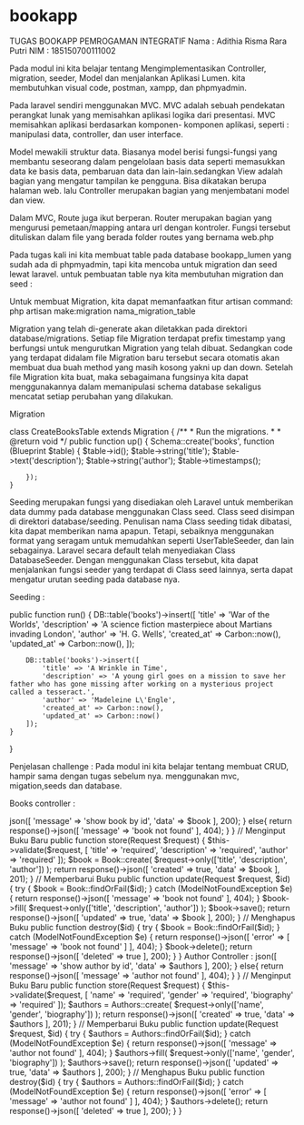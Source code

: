 # bookapp
TUGAS BOOKAPP PEMROGAMAN INTEGRATIF
Nama : Adithia Risma Rara Putri
NIM : 185150700111002

Pada modul ini kita belajar tentang Mengimplementasikan Controller, migration, seeder, Model dan menjalankan Aplikasi Lumen.
kita membutuhkan visual code, postman, xampp, dan phpmyadmin.


Pada laravel sendiri menggunakan MVC. MVC adalah sebuah pendekatan perangkat lunak yang memisahkan aplikasi logika dari presentasi. MVC memisahkan aplikasi berdasarkan komponen- komponen aplikasi, seperti : manipulasi data, controller, dan user interface.

Model mewakili struktur data. Biasanya model berisi fungsi-fungsi yang membantu seseorang dalam pengelolaan basis data seperti memasukkan data ke basis data, pembaruan data dan lain-lain.sedangkan View adalah bagian yang mengatur tampilan ke pengguna. Bisa dikatakan berupa halaman web. lalu Controller merupakan bagian yang menjembatani model dan view.

Dalam MVC, Route juga ikut berperan. Router merupakan bagian yang mengurusi pemetaan/mapping antara url dengan kontroler. Fungsi tersebut dituliskan dalam file yang berada folder routes yang bernama web.php

Pada tugas kali ini kita membuat table pada database bookapp_lumen yang sudah ada di phpmyadmin, tapi kita mencoba untuk migration dan seed lewat laravel. 
untuk pembuatan table nya kita membutuhan migration dan seed :

Untuk membuat Migration, kita dapat memanfaatkan fitur artisan command:
php artisan make:migration nama_migration_table

Migration yang telah di-generate akan diletakkan pada direktori database/migrations. Setiap file Migration terdapat prefix timestamp yang berfungsi untuk mengurutkan Migration yang telah dibuat. Sedangkan code yang terdapat didalam file Migration baru tersebut secara otomatis akan membuat dua buah method yang masih kosong yakni up dan down. Setelah file Migration kita buat, maka sebagaimana fungsinya kita dapat menggunakannya dalam memanipulasi schema database sekaligus mencatat setiap perubahan yang dilakukan. 

Migration

class CreateBooksTable extends Migration
{
    /**
     * Run the migrations.
     *
     * @return void
     */
    public function up()
    {
        Schema::create('books', function (Blueprint $table) {
            $table->id();
            $table->string('title');
            $table->text('description');
            $table->string('author');
            $table->timestamps();
    
        });
    }

Seeding merupakan fungsi yang disediakan oleh Laravel untuk memberikan data dummy pada database menggunakan Class seed. Class seed disimpan di direktori database/seeding. Penulisan nama Class seeding tidak dibatasi, kita dapat memberikan nama apapun. Tetapi, sebaiknya menggunakan format yang seragam untuk memudahkan seperti UserTableSeeder, dan lain sebagainya. Laravel secara default telah menyediakan Class DatabaseSeeder. Dengan menggunakan Class tersebut, kita dapat menjalankan fungsi seeder yang terdapat di Class seed lainnya, serta dapat mengatur urutan seeding pada database nya.

Seeding :

public function run()
    {
        DB::table('books')->insert([
            'title' => 'War of the Worlds',
            'description' => 'A science fiction masterpiece about Martians invading London',
            'author' => 'H. G. Wells',
            'created_at' => Carbon::now(),
            'updated_at' => Carbon::now(),
        ]);

        DB::table('books')->insert([
            'title' => 'A Wrinkle in Time',
            'description' => 'A young girl goes on a mission to save her father who has gone missing after working on a mysterious project called a tesseract.',
            'author' => 'Madeleine L\'Engle',
            'created_at' => Carbon::now(),
            'updated_at' => Carbon::now()
        ]);
    }

}


Penjelasan challenge :
Pada modul ini kita belajar tentang membuat CRUD, hampir sama dengan tugas sebelum nya. menggunakan mvc, migation,seeds dan database.


Books controller :

<?php

namespace App\Http\Controllers;

use Laravel\Lumen\Routing\Controller as BaseController;
use App\Models\Book;
use Illuminate\Http\Request;

class BooksController extends BaseController
{
    // Menampilkan semua buku
    public function index()
{
  return Book::all();
}

    // Menampilkan detail buku berdasarkan ID
    public function show ($id)
    {
        if ($book = Book::find($id)){
            return response()->json([
            'message' => 'show book by id',
            'data' => $book
            ], 200);
            } 
            else{
    return response()->json([
        'message' => 'book not found'
    ], 404);
    }
    }

    // Menginput Buku Baru
    public function store(Request $request)
  {
    $this->validate($request, [
      'title' => 'required',
      'description' => 'required',
      'author' => 'required'
      ]);

      $book = Book::create(
        $request->only(['title', 'description', 'author'])
      );

      return response()->json([
        'created' => true,
        'data' => $book
      ], 201);
}

    // Memperbarui Buku
    public function update(Request $request, $id)
  {
    try {
      $book = Book::findOrFail($id);
    } catch (ModelNotFoundException $e) {
      return response()->json([
        'message' => 'book not found'
      ], 404);
    }
    $book->fill(
        $request->only(['title', 'description', 'author'])
      );
      $book->save();
  
      return response()->json([
        'updated' => true,
        'data' => $book
      ], 200); 
}

    // Menghapus Buku
    public function destroy($id)
  {
    try {
      $book = Book::findOrFail($id);
    } catch (ModelNotFoundException $e) {
      return response()->json([
        'error' => [
          'message' => 'book not found'
        ]
      ], 404);
    }

    $book->delete();

    return response()->json([
      'deleted' => true
    ], 200);
  }

}

Author Controller :

<?php

namespace App\Http\Controllers;

use Laravel\Lumen\Routing\Controller as BaseController;
use App\Models\Authors;
use Illuminate\Http\Request;

class AuthorsController extends BaseController
{
    // Menampilkan semua authors
    public function index()
{
  return Authors::all();
}

    // Menampilkan detail authors berdasarkan ID
    public function show ($id)
    {
        if ($authors = Authors::find($id)){
            return response()->json([
            'message' => 'show author by id',
            'data' => $authors
            ], 200);
            } 
            else{
    return response()->json([
        'message' => 'author not found'
    ], 404);
    }
    }

    // Menginput Buku Baru
    public function store(Request $request)
  {
    $this->validate($request, [
      'name' => 'required',
      'gender' => 'required',
      'biography' => 'required'
      ]);

      $authors = Authors::create(
        $request->only(['name', 'gender', 'biography'])
      );

      return response()->json([
        'created' => true,
        'data' => $authors
      ], 201);
}

    // Memperbarui Buku
    public function update(Request $request, $id)
  {
    try {
      $authors = Authors::findOrFail($id);
    } catch (ModelNotFoundException $e) {
      return response()->json([
        'message' => 'author not found'
      ], 404);
    }
    $authors->fill(
        $request->only(['name', 'gender', 'biography'])
      );
      $authors->save();
  
      return response()->json([
        'updated' => true,
        'data' => $authors
      ], 200); 
}

    // Menghapus Buku
    public function destroy($id)
  {
    try {
      $authors = Authors::findOrFail($id);
    } catch (ModelNotFoundException $e) {
      return response()->json([
        'error' => [
          'message' => 'author not found'
        ]
      ], 404);
    }

    $authors->delete();

    return response()->json([
      'deleted' => true
    ], 200);
  }
}

